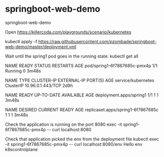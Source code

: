 # springboot-web-demo
springboot-web-demo




Open https://killercoda.com/playgrounds/scenario/kubernetes

kubectl apply -f https://raw.githubusercontent.com/pzombade/springboot-web-demo/master/deployment.yml


Wait until the spring1 pod goes in the running state:
kubectl get all

NAME                           READY   STATUS    RESTARTS   AGE
pod/spring1-6f7867685c-pmx4p   1/1     Running   0          3m48s

NAME                 TYPE        CLUSTER-IP   EXTERNAL-IP   PORT(S)   AGE
service/kubernetes   ClusterIP   10.96.0.1    <none>        443/TCP   2d9h

NAME                      READY   UP-TO-DATE   AVAILABLE   AGE
deployment.apps/spring1   1/1     1            1           3m48s

NAME                                 DESIRED   CURRENT   READY   AGE
replicaset.apps/spring1-6f7867685c   1         1         1       3m48s


Check the application is running on the port 8080
exec -it spring1-6f7867685c-pmx4p -- curl localhost:8080

Check that application picked the env from the deployment file
kubectl exec -it spring1-6f7867685c-pmx4p -- curl localhost:8080/env
Hello env k8scontrolplane

